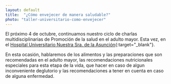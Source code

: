```yaml
---
layout: default
title:  "¿Cómo envejecer de manera saludable?"
photo: "taller-universitario-como-envejecer"
---
```

El próximo 4 de octubre, continuamos nuestro ciclo de charlas multidisciplinarias de Promoción de la salud en el adulto mayor. Esta vez, en el [Hospital Universitario Nuestra Sra. de la Asunción](http://www.hospitaluniversitario.edu.py/){:target="_blank"}. 

En esta ocasión, hablaremos de los alimentos y las preparaciones que son recomendadas en el adulto mayor, las recomendaciones nutricionales especiales para esta etapa de la vida, que hacer en caso de algun inconveniente deglutorio y las recomendaciones a tener en cuenta en caso de alguna enfermedad. 
